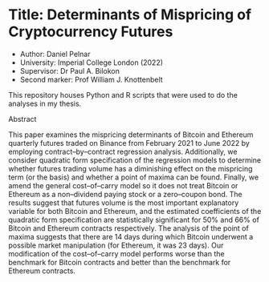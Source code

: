 # Title: Determinants of Mispricing of Cryptocurrency Futures
* Author: Daniel Pelnar
* University: Imperial College London (2022)
* Supervisor: Dr Paul A. Bilokon
* Second marker: Prof William J. Knottenbelt


This repository houses Python and R scripts that were used to do the analyses in my thesis.

Abstract

This paper examines the mispricing determinants of Bitcoin and Ethereum quarterly
futures traded on Binance from February 2021 to June 2022 by employing contract–by–contract regression analysis. Additionally, we consider quadratic form specification
of the regression models to determine whether futures trading volume has a diminishing
effect on the mispricing term (or the basis) and whether a point of maxima
can be found. Finally, we amend the general cost–of–carry model so it does not
treat Bitcoin or Ethereum as a non–dividend paying stock or a zero–coupon bond.
The results suggest that futures volume is the most important explanatory variable
for both Bitcoin and Ethereum, and the estimated coefficients of the quadratic form
specification are statistically significant for 50% and 66% of Bitcoin and Ethereum
contracts respectively. The analysis of the point of maxima suggests that there are 14
days during which Bitcoin underwent a possible market manipulation (for Ethereum,
it was 23 days). Our modification of the cost–of–carry model performs worse than
the benchmark for Bitcoin contracts and better than the benchmark for Ethereum
contracts.
